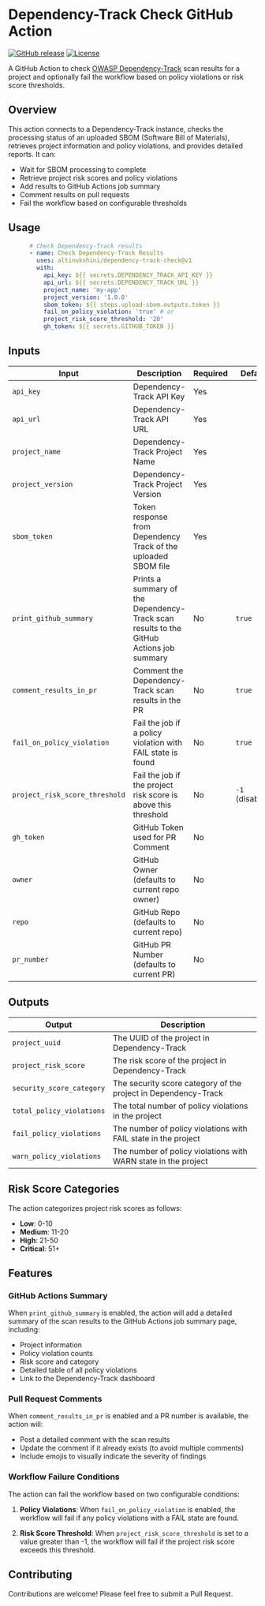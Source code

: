 # Dependency-Track Check GitHub Action

[![GitHub release](https://img.shields.io/github/release/altinukshini/dependency-track-check.svg)](https://github.com/altinukshini/dependency-track-check/releases)
[![License](https://img.shields.io/github/license/altinukshini/dependency-track-check.svg)](LICENSE)

A GitHub Action to check [OWASP Dependency-Track](https://dependencytrack.org/) scan results for a project and optionally fail the workflow based on policy violations or risk score thresholds.

## Overview

This action connects to a Dependency-Track instance, checks the processing status of an uploaded SBOM (Software Bill of Materials), retrieves project information and policy violations, and provides detailed reports. It can:

- Wait for SBOM processing to complete
- Retrieve project risk scores and policy violations
- Add results to GitHub Actions job summary
- Comment results on pull requests
- Fail the workflow based on configurable thresholds

## Usage

```yaml
      # Check Dependency-Track results
      - name: Check Dependency-Track Results
        uses: altinukshini/dependency-track-check@v1
        with:
          api_key: ${{ secrets.DEPENDENCY_TRACK_API_KEY }}
          api_url: ${{ secrets.DEPENDENCY_TRACK_URL }}
          project_name: 'my-app'
          project_version: '1.0.0'
          sbom_token: ${{ steps.upload-sbom.outputs.token }}
          fail_on_policy_violation: 'true' # or
          project_risk_score_threshold: '20'
          gh_token: ${{ secrets.GITHUB_TOKEN }}
```

## Inputs

| Input | Description | Required | Default |
|-------|-------------|----------|---------|
| `api_key` | Dependency-Track API Key | Yes | |
| `api_url` | Dependency-Track API URL | Yes | |
| `project_name` | Dependency-Track Project Name | Yes | |
| `project_version` | Dependency-Track Project Version | Yes | |
| `sbom_token` | Token response from Dependency Track of the uploaded SBOM file | Yes | |
| `print_github_summary` | Prints a summary of the Dependency-Track scan results to the GitHub Actions job summary | No | `true` |
| `comment_results_in_pr` | Comment the Dependency-Track scan results in the PR | No | `true` |
| `fail_on_policy_violation` | Fail the job if a policy violation with FAIL state is found | No | `true` |
| `project_risk_score_threshold` | Fail the job if the project risk score is above this threshold | No | `-1` (disabled) |
| `gh_token` | GitHub Token used for PR Comment | No | |
| `owner` | GitHub Owner (defaults to current repo owner) | No | |
| `repo` | GitHub Repo (defaults to current repo) | No | |
| `pr_number` | GitHub PR Number (defaults to current PR) | No | |

## Outputs

| Output | Description |
|--------|-------------|
| `project_uuid` | The UUID of the project in Dependency-Track |
| `project_risk_score` | The risk score of the project in Dependency-Track |
| `security_score_category` | The security score category of the project in Dependency-Track |
| `total_policy_violations` | The total number of policy violations in the project |
| `fail_policy_violations` | The number of policy violations with FAIL state in the project |
| `warn_policy_violations` | The number of policy violations with WARN state in the project |

## Risk Score Categories

The action categorizes project risk scores as follows:

- **Low**: 0-10
- **Medium**: 11-20
- **High**: 21-50
- **Critical**: 51+

## Features

### GitHub Actions Summary

When `print_github_summary` is enabled, the action will add a detailed summary of the scan results to the GitHub Actions job summary page, including:

- Project information
- Policy violation counts
- Risk score and category
- Detailed table of all policy violations
- Link to the Dependency-Track dashboard

### Pull Request Comments

When `comment_results_in_pr` is enabled and a PR number is available, the action will:

- Post a detailed comment with the scan results
- Update the comment if it already exists (to avoid multiple comments)
- Include emojis to visually indicate the severity of findings

### Workflow Failure Conditions

The action can fail the workflow based on two configurable conditions:

1. **Policy Violations**: When `fail_on_policy_violation` is enabled, the workflow will fail if any policy violations with a FAIL state are found.

2. **Risk Score Threshold**: When `project_risk_score_threshold` is set to a value greater than -1, the workflow will fail if the project risk score exceeds this threshold.

## Contributing

Contributions are welcome! Please feel free to submit a Pull Request.

